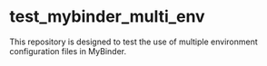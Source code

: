 # test_mybinder_multi_env
This repository is designed to test the use of multiple environment configuration files in MyBinder. 
